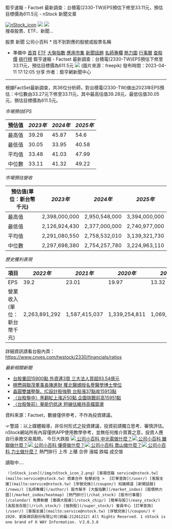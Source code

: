 
鉅亨速報 - Factset 最新調查：台積電(2330-TW)EPS預估下修至33.11元，預估目標價為611.5元 - nStock 新聞文章

  [![nStock_icon](/img/nStock_icon_2.png)](/)  ![](/img/invalid-name@3x.png) ![](/img/invalid-name@3x.png)       
搜尋股票、ETF、新聞...
 

股票 新聞 公司小百科 * 找不到對應的股號或股票名稱
* 準備中
   [首頁](/) [ETF](/etf/) [大盤指數](/market_index/) [應用市集](/market/) [新聞話題](/news/) [名師專欄](/author/) [熱力圖](/market_index/heatmap) [行事曆](/calendar) [查股價](/chat_stock) [排行榜](/rank/)  鉅亨速報 - Factset 最新調查：台積電(2330-TW)EPS預估下修至33.11元，預估目標價為611.5元 ![](https://storage.googleapis.com/nstock-cloud/stock_type_img/024/3.jpg) (圖片來源：freepik) 發布時間：2023-04-11 17:12:05    分享
  作者：鉅亨網新聞中心 

---

  

根據FactSet最新調查，共36位分析師，對台積電(2330-TW)做出2023年EPS預估：中位數由33.27元下修至33.11元，其中最高估值39.28元，最低估值30.05元，預估目標價為611.5元。

*市場預估EPS*

| 預估值 | *2023年* | *2024年* | *2025年* |
| --- | --- | --- | --- |
| 最高值 | 39.28 | 45.87 | 54.6 |
| 最低值 | 30.05 | 33.95 | 40.58 |
| 平均值 | 33.48 | 41.03 | 47.99 |
| 中位數 | 33.11 | 41.32 | 49.22 |

*市場預估營收*

| 預估值(單位：新台幣千元) | *2023年* | *2024年* | *2025年* |
| --- | --- | --- | --- |
| 最高值 | 2,398,000,000 | 2,950,548,000 | 3,394,000,000 |
| 最低值 | 2,126,924,430 | 2,377,000,000 | 2,740,977,000 |
| 平均值 | 2,291,080,550 | 2,758,532,010 | 3,139,321,730 |
| 中位數 | 2,297,698,380 | 2,754,257,780 | 3,224,963,110 |

*歷史獲利表現*

| 項目 | *2022年* | *2021年* | *2020年* | *2019年* |
| --- | --- | --- | --- | --- |
| EPS | 39.2 | 23.01 | 19.97 | 13.32 |
| 營業收入(單位：新台幣千元) | 2,263,891,292 | 1,587,415,037 | 1,339,254,811 | 1,069,985,448 |

詳細資訊請看台股內頁：  
<https://www.cnyes.com/twstock/2330/financials/ratios>

*最新相關新聞*

* [台股重回15900點 外資連3買 三大法人買超93.54億元](https://news.cnyes.com/news/id/5142062)
* [穩懋與聯茂董事長陳進財 獲北醫頒授名譽醫學博士學位](https://news.cnyes.com/news/id/5142070)
* [晶圓雙雄壓盤、IC設計股強勢 台股漲37點收15913點](https://news.cnyes.com/news/id/5141946)
* [〈台股盤中〉黑翻紅上漲近50點 企圖挑戰前高15951點](https://news.cnyes.com/news/id/5141600)
* [〈台股盤前〉量能仍低迷 短線估維持高檔震盪](https://news.cnyes.com/news/id/5141420)

資料來源：Factset，數據僅供參考，不作為投資建議。

  
☞警語：以上媒體報導，非任何形式之投資建議，投資前請獨立思考、審慎評估。nStock網站所有內容僅供APP使用教學參考，並無任何推介買賣之意，投資人應自行承擔交易風險。
  今日大跌股 [![](/img/recommend_icon/graduate.png) 公司小百科 中光電做什麼？](/中光電做什麼.html)[![](/img/recommend_icon/graduate.png) 公司小百科 醣聯做什麼？](/醣聯做什麼.html)[![](/img/recommend_icon/graduate.png) 公司小百科 優盛做什麼？](/優盛做什麼.html)[![](/img/recommend_icon/graduate.png) 公司小百科 喬山做什麼？](/喬山做什麼.html)[![](/img/recommend_icon/graduate.png) 公司小百科 力士做什麼？](/力士做什麼.html)      熱門排行 上市 上櫃 合併 漲幅 跌幅 成交值 

讀取中....

     ![nStock_icon](/img/nStock_icon_2.png) [客服信箱 service@nstock.tw](mailto:service@nstock.tw) 商業合作 點擊前往 >  [訂單查詢](/user/) [客服支援](mailto:service@nstock.tw) [序號兌換](/coupon/) 知識頻道 [新聞話題](/news/) [名師專欄](/author/) 股市幫手 [大盤指數](/market_index) [股價熱力圖](/market_index/heatmap) [熱門排行](/chat_stock) [股市行事曆](/calendar) 免費軟體 [籌碼大股東](/stock_chip/) [簡單存股](/easy_stock/) [高股息存股](/rich_stock/) [強勢股](/super_stock/) 會員中心 [訂單查詢](/user/) [客服支援](mailto:service@nstock.tw) [序號兌換](/coupon/) © 2020. 凱衛資訊股份有限公司(統編:21261212) All Rights Reserved. 1 nStock is one brand of K WAY Information. Ｖ2.0.3.6 


